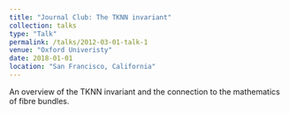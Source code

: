 ```yaml
---
title: "Journal Club: The TKNN invariant"
collection: talks
type: "Talk"
permalink: /talks/2012-03-01-talk-1
venue: "Oxford Univeristy"
date: 2018-01-01
location: "San Francisco, California"
---
```


An overview of the TKNN invariant and the connection to the mathematics of fibre bundles.
